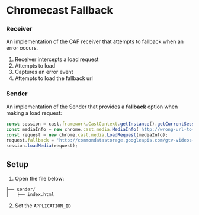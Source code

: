 # Chromecast Fallback

### Receiver
An implementation of the CAF receiver that attempts to fallback when an error occurs.

1. Receiver intercepts a load request
2. Attempts to load
3. Captures an error event
4. Attempts to load the fallback url


### Sender
An implementation of the Sender that provides a **fallback** option when making a load request:

```js
const session = cast.framework.CastContext.getInstance().getCurrentSession();
const mediaInfo = new chrome.cast.media.MediaInfo('http://wrong-url-to-simulate-error');
const request = new chrome.cast.media.LoadRequest(mediaInfo);
request.fallback = 'http://commondatastorage.googleapis.com/gtv-videos-bucket/sample/BigBuckBunny.mp4';
session.loadMedia(request);
```

## Setup

1. Open the file below:
```
├── sender/
│   ├── index.html
```
2. Set the `APPLICATION_ID`
